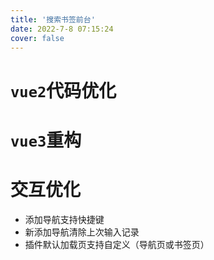 ```yaml
---
title: '搜索书签前台'
date: 2022-7-8 07:15:24
cover: false
---
```


# `vue2`代码优化



# `vue3`重构



# 交互优化

- 添加导航支持快捷键
- 新添加导航清除上次输入记录
- 插件默认加载页支持自定义（导航页或书签页）

